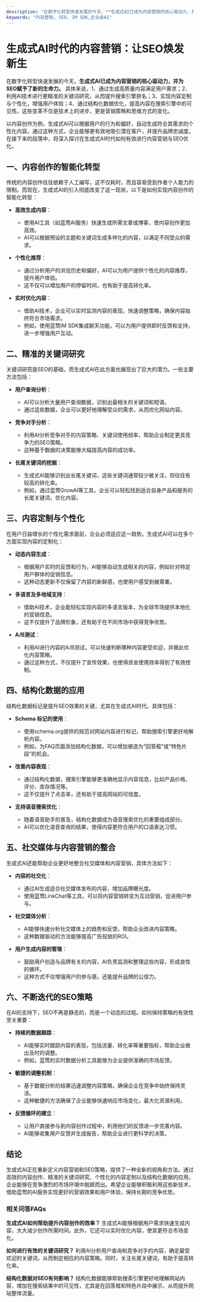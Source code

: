 ```yaml
---
description: "在数字化转型快速发展的今天，**生成式AI已成为内容营销的核心驱动力，并为SEO赋予了新的生命力。** 具体来说，1、通过生成高质量内容满足用户需求；2、利用AI技术进行更精准的关键词研究，从而提升搜索引擎排名；3、实现内容定制与个性化，增强用户体验；4、通过结构化数据优化，提高内容在搜索引擎中的可见性。这些变革不仅是技术上的进步，更是营销策略和思维方式的变化。"
keywords: "内容营销, SEO, IM SDK,企业级AI"
---
```

# 生成式AI时代的内容营销：让SEO焕发新生

在数字化转型快速发展的今天，**生成式AI已成为内容营销的核心驱动力，并为SEO赋予了新的生命力。** 具体来说，1、通过生成高质量内容满足用户需求；2、利用AI技术进行更精准的关键词研究，从而提升搜索引擎排名；3、实现内容定制与个性化，增强用户体验；4、通过结构化数据优化，提高内容在搜索引擎中的可见性。这些变革不仅是技术上的进步，更是营销策略和思维方式的变化。

以内容创作为例，生成式AI可以根据用户的行为和偏好，自动生成符合其需求的个性化内容。通过这种方式，企业能够更有效地吸引潜在客户，并提升品牌忠诚度。在接下来的段落中，将深入探讨在生成式AI时代如何有效进行内容营销与SEO优化。

## 一、内容创作的智能化转型

传统的内容创作往往依赖于人工编写，这不仅耗时，而且容易受到作者个人能力的限制。而现在，生成式AI的引入彻底改变了这一现状。以下是如何实现内容创作的智能化转型：

- **高效生成内容**：
  - 使用AI工具（如蓝莺AI服务）快速生成所需文章或博客，使内容创作更加高效。
  - AI可以根据预设的主题和关键词生成多样化的内容，以满足不同受众的需求。

- **个性化推荐**：
  - 通过分析用户的浏览历史和偏好，AI可以为用户提供个性化的内容推荐，提升用户体验。
  - 这不仅可以增加用户的停留时间，也有助于提高转化率。

- **实时优化内容**：
  - 借助AI技术，企业可以实时监测内容的表现，快速调整策略，确保内容始终符合市场需求。
  - 例如，使用蓝莺IM SDK集成聊天功能，可以为用户提供即时反馈和支持，进一步增强用户互动。

## 二、精准的关键词研究

关键词研究是SEO的基础，而生成式AI在此方面也展现出了巨大的潜力。一些主要方法包括：

- **用户查询分析**：
  - AI可以分析大量用户查询数据，识别出最相关的关键词和短语。
  - 通过这些数据，企业可以更好地理解受众的需求，从而优化网站内容。

- **竞争对手分析**：
  - 利用AI分析竞争对手的内容策略、关键词使用频率，帮助企业制定更具竞争力的SEO策略。
  - 这种基于数据的决策能够大幅提高内容的成功率。

- **长尾关键词的挖掘**：
  - 生成式AI能够识别出长尾关键词，这些关键词通常较少被关注，但往往有较高的转化率。
  - 例如，通过蓝莺GrowAI等工具，企业可以轻松找到适合自身产品和服务的长尾关键词，优化内容。

## 三、内容定制与个性化

在用户日益增长的个性化需求面前，企业必须适应这一趋势。生成式AI可以在多个方面实现内容的定制化：

- **动态内容生成**：
  - 根据用户实时的反馈和行为，AI能够自动生成相关的内容，例如针对特定用户群体的促销信息。
  - 这种动态更新不仅保留了内容的新鲜感，也使用户感受到被尊重。

- **多语言及多地域支持**：
  - 借助AI技术，企业能轻松实现内容的多语言版本，为全球市场提供本地化的营销信息。
  - 这不仅提升了品牌形象，还有助于在不同市场中获得竞争优势。

- **A/B测试**：
  - 利用AI进行内容的A/B测试，可以快速判断哪种内容更受欢迎，并据此优化内容策略。
  - 通过这种方式，不仅提升了宣传效果，也使得资金使用效率得到了有效控制。

## 四、结构化数据的应用

结构化数据标记是提升SEO效果的关键，尤其在生成式AI时代。具体包括：

- **Schema 标记的使用**：
  - 使用schema.org提供的规范对网站内容进行标记，帮助搜索引擎更好地解析内容。
  - 例如，为FAQ页面添加结构化数据，可以增加被选为“回答框”或“特色片段”的机会。

- **改善内容表现**：
  - 通过结构化数据，搜索引擎能够更准确地显示内容信息，比如产品价格、评分、库存情况等。
  - 这不仅提升了点击率，还有助于提高网站的可信度。

- **支持语音搜索优化**：
  - 随着语音助手的普及，结构化数据成为语音搜索优化的重要组成部分。
  - AI可以优化语音查询的结果，使得内容更符合用户的口语表达习惯。

## 五、社交媒体与内容营销的整合

生成式AI还能帮助企业更好地整合社交媒体和内容营销，具体方法如下：

- **内容的社交化**：
  - 通过AI生成适合社交媒体发布的内容，增加品牌曝光度。
  - 使用蓝莺LinkChat等工具，可以将内容营销转变为互动营销，促进用户参与。

- **社交媒体分析**：
  - AI能够快速分析社交媒体上的趋势和反馈，帮助企业改进内容策略。
  - 这种数据驱动的方法能够提高广告投放的ROI。

- **用户生成内容的管理**：
  - 鼓励用户创造与品牌有关的内容，AI负责监测和整理这些内容，形成良性的循环。
  - 这种方式不仅增强用户的参与感，还能提升品牌的公信力。

## 六、不断迭代的SEO策略

在AI的支持下，SEO不再是静态的，而是一个动态的过程。如何保持策略的有效性至关重要：

- **持续的数据跟踪**：
  - AI能够实时跟踪内容的表现，包括流量、转化率等重要指标，帮助企业做出及时的调整。
  - 例如，蓝莺的实时数据分析工具能够为企业提供准确的市场反馈。

- **敏捷的调整机制**：
  - 基于数据分析的结果迅速调整内容策略，确保企业在竞争中始终保持灵活。
  - 这种敏捷的方法确保了企业能够快速响应市场变化，最大化资源利用。

- **反馈循环的建立**：
  - 让用户直接参与到内容创作过程中，利用他们的反馈进一步完善内容。
  - AI能够收集用户反馈并生成报告，帮助企业进行更科学的决策。

## 结论

生成式AI正在重新定义内容营销和SEO策略，提供了一种全新的视角和方法。通过高效的内容创作、精准的关键词研究、个性化的内容定制以及结构化数据的应用，企业能够在竞争激烈的市场环境中脱颖而出。希望企业能够积极利用这些新技术，借助蓝莺的AI服务实现更好的营销效果和用户体验，保持长期的竞争优势。

### 相关问答FAQs

**生成式AI如何帮助提升内容创作的效率？**
生成式AI能够根据用户需求快速生成内容，大大减少创作所需时间。此外，它还可以实时优化内容，使其更符合市场变化。

**如何进行有效的关键词研究？**
利用AI分析用户查询和竞争对手的内容，确定最受欢迎的关键词，从而制定相应的内容策略。同时，关注长尾关键词，有助于提高转化率。

**结构化数据对SEO有何影响？**
结构化数据能够帮助搜索引擎更好地理解网站内容，增加在搜索结果中的可见性，尤其是在回答框和特色片段中展示，从而提升网站整体流量。

